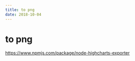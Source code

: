 ```yaml
---
title: to png
date: 2018-10-04
---
```

# to png
https://www.npmjs.com/package/node-highcharts-exporter